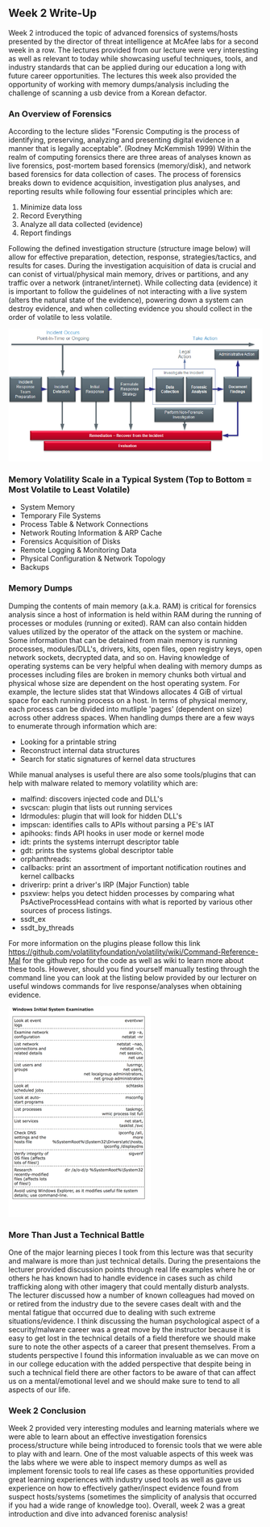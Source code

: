 ## Week 2 Write-Up
Week 2 introduced the topic of advanced forensics of systems/hosts presented by the director of threat intelligence at McAfee labs for a second week in a row. The lectures provided from our lecture were very interesting as well as relevant to today while showcasing useful techniques, tools, and industry standards that can be applied during our education a long with future career opportunities. The lectures this week also provided the opportunity of working with memory dumps/analysis including the challenge of scanning a usb device from a Korean defactor. 

### An Overview of Forensics
According to the lecture slides "Forensic Computing is the process of identifying, preserving, analyzing and presenting digital evidence in a manner that is legally acceptable”. (Rodney McKemmish 1999) Within the realm of computing forensics there are three areas of analyses known as live forensics, post-mortem based forensics (memory/disk), and network based forensics for data collection of cases. The process of forensics breaks down to evidence acquisition, investigation plus analyses, and reporting results while following four essential principles which are:
1. Minimize data loss
2. Record Everything
3. Analyze all data collected (evidence)
4. Report findings

Following the defined investigation structure (structure image below) will allow for effective preparation, detection, response, strategies/tactics, and results for cases. During the investigation acquisition of data is crucial and can conist of virtual/physical main memory, drives or partitions, and any traffic over a network (intranet/internet). While collecting data (evidence) it is important to follow the guidelines of not interacting with a live system (alters the natural state of the evidence), powering down a system can destroy evidence, and when collecting evidence you should collect in the order of volatile to less volatile. 

<img src="ResponseStructure.png" alt="" class="inline"/>

### Memory Volatility Scale in a Typical System (Top to Bottom = Most Volatile to Least Volatile)
- System Memory
- Temporary File Systems 
- Process Table & Network Connections
- Network Routing Information & ARP Cache
- Forensics Acquisition of Disks 
- Remote Logging & Monitoring Data
- Physical Configuration & Network Topology 
- Backups

### Memory Dumps
Dumping the contents of main memory (a.k.a. RAM) is critical for forensics analysis since a host of information is held within RAM during the running of processes or modules (running or exited). RAM can also contain hidden values utilized by the operator of the attack on the system or machine. Some information that can be detained from main memory is running processes, modules/DLL's, drivers, kits, open files, open registry keys, open network sockets, decrypted data, and so on. Having knowledge of operating systems can be very helpful when dealing with memory dumps as processes including files are broken in memory chunks both virtual and physical whose size are dependent on the host operating system. For example, the lecture slides stat that Windows allocates 4 GiB of virtual space for each running process on a host. In terms of physical memory, each process can be divided into mutliple 'pages' (dependent on size) across other address spaces. When handling dumps there are a few ways to enumerate through information which are:
- Looking for a printable string 
- Reconstruct internal data structures
- Search for static signatures of kernel data structures

While manual analyses is useful there are also some tools/plugins that can help with malware related to memory volatility which are:
- malfind: discovers injected code and DLL's
- svcscan: plugin that lists out running services
- ldrmodules: plugin that will look for hidden DLL's
- impscan: identifies calls to APIs without parsing a PE's IAT 
- apihooks: finds API hooks in user mode or kernel mode 
- idt: prints the systems interrupt descriptor table 
- gdt: prints the systems global descriptor table 
- orphanthreads:
- callbacks: print an assortment of important notification routines and kernel callbacks
- driverirp: print a driver's IRP (Major Function) table
- psxview: helps you detect hidden processes by comparing what PsActiveProcessHead contains with what is reported by various other sources of process listings.
- ssdt_ex
- ssdt_by_threads

 For more information on the plugins please follow this link https://github.com/volatilityfoundation/volatility/wiki/Command-Reference-Mal for the github repo for the code as well as wiki to learn more about these tools. However, should you find yourself manually testing through the command line you can look at the listing below provided by our lecturer on useful windows commands for live response/analyses when obtaining evidence. 
 
 <img src="WindowsMemCommands.png" alt="" class="inline"/>

### More Than Just a Technical Battle
One of the major learning pieces I took from this lecture was that security and malware is more than just technical details. During the presentaions the lecturer provided discussion points through real life examples where he or others he has known had to handle evidence in cases such as child trafficking along with other imagery that could mentally disturb analysts. The lecturer discussed how a number of known colleagues had moved on or retired from the industry due to the severe cases dealt with and the mental fatigue that occurred due to dealing with such extreme situations/evidence. I think discussing the human psychological aspect of a security/malware career was a great move by the instructor because it is easy to get lost in the technical details of a field therefore we should make sure to note the other aspects of a career that present themselves. From a students perspective I found this information invaluable as we can move on in our college education with the added perspective that despite being in such a technical field there are other factors to be aware of that can affect us on a mental/emotional level and we should make sure to tend to all aspects of our life. 

### Week 2 Conclusion
Week 2 provided very interesting modules and learning materials where we were able to learn about an effective investigation forensics process/structure while being introduced to forensic tools that we were able to play with and learn. One of the most valuable aspects of this week was the labs where we were able to inspect memory dumps as well as implement forensic tools to real life cases as these opportunities provided great learning experiences with industry used tools as well as gave us experience on how to effectively gather/inspect evidence found from suspect hosts/systems (sometimes the simplicity of analysis that occurred if you had a wide range of knowledge too). Overall, week 2 was a great introduction and dive into advanced forenisc analysis!  


